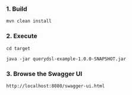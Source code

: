 ### 1. Build
`mvn clean install`

### 2. Execute
`cd target`

`java -jar querydsl-example-1.0.0-SNAPSHOT.jar`

### 3. Browse the Swagger UI
`http://localhost:8080/swagger-ui.html`